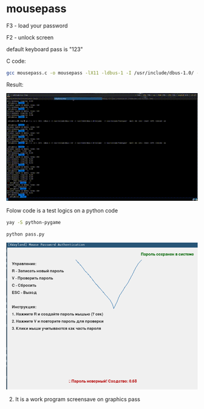 # mousepass

F3 - load your password

F2 - unlock screen

default keyboard pass is "123"

C code:

```bash
gcc mousepass.c -o mousepass -lX11 -ldbus-1 -I /usr/include/dbus-1.0/ -I /usr/lib32/dbus-1.0/include/  -I /usr/include/freetype2/  -Wall -O2 -lX11 -lXext -lXft -lImlib2 -lm
```
Result:

<img src="https://github.com/oditynet/mousepass/blob/main/image.gif" title="example" width="800" />

Folow code is a test logics on a python code

```bash
yay -S python-pygame
```

```bash
python pass.py
```

<img src="https://github.com/oditynet/mousepass/blob/main/screen.png" title="example" width="800" />

2) It is a work program screensave on graphics pass
   
